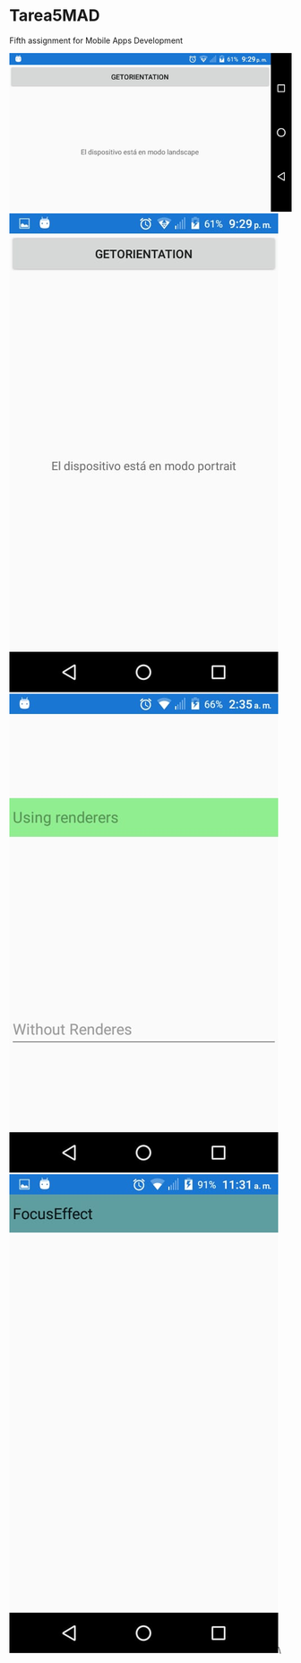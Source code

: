 # Tarea5MAD
 Fifth assignment for Mobile Apps Development
 
![](images/P1.jpeg)\
![](images/P2.jpeg)\
![](images/P3.jpeg)\
![](images/P4.jpeg)\

